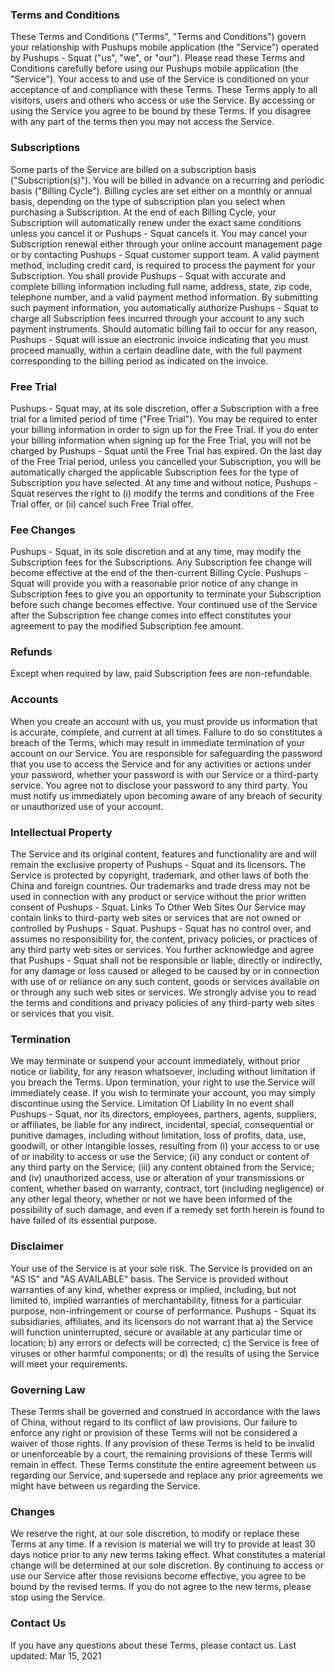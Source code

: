### Terms and Conditions
These Terms and Conditions ("Terms", "Terms and Conditions") govern your relationship with Pushups mobile application (the "Service") operated by Pushups - Squat ("us", "we", or "our").
Please read these Terms and Conditions carefully before using our Pushups mobile application (the "Service").
Your access to and use of the Service is conditioned on your acceptance of and compliance with these Terms. These Terms apply to all visitors, users and others who access or use the Service.
By accessing or using the Service you agree to be bound by these Terms. If you disagree with any part of the terms then you may not access the Service.
### Subscriptions

Some parts of the Service are billed on a subscription basis ("Subscription(s)"). You will be billed in advance on a recurring and periodic basis ("Billing Cycle"). Billing cycles are set either on a monthly or annual basis, depending on the type of subscription plan you select when purchasing a Subscription.
At the end of each Billing Cycle, your Subscription will automatically renew under the exact same conditions unless you cancel it or Pushups - Squat cancels it. You may cancel your Subscription renewal either through your online account management page or by contacting Pushups - Squat customer support team.
A valid payment method, including credit card, is required to process the payment for your Subscription. You shall provide Pushups - Squat with accurate and complete billing information including full name, address, state, zip code, telephone number, and a valid payment method information. By submitting such payment information, you automatically authorize Pushups - Squat to charge all Subscription fees incurred through your account to any such payment instruments.
Should automatic billing fail to occur for any reason, Pushups - Squat will issue an electronic invoice indicating that you must proceed manually, within a certain deadline date, with the full payment corresponding to the billing period as indicated on the invoice.
### Free Trial

Pushups - Squat may, at its sole discretion, offer a Subscription with a free trial for a limited period of time ("Free Trial").
You may be required to enter your billing information in order to sign up for the Free Trial.
If you do enter your billing information when signing up for the Free Trial, you will not be charged by Pushups - Squat until the Free Trial has expired. On the last day of the Free Trial period, unless you cancelled your Subscription, you will be automatically charged the applicable Subscription fees for the type of Subscription you have selected.
At any time and without notice, Pushups - Squat reserves the right to (i) modify the terms and conditions of the Free Trial offer, or (ii) cancel such Free Trial offer.
### Fee Changes

Pushups - Squat, in its sole discretion and at any time, may modify the Subscription fees for the Subscriptions. Any Subscription fee change will become effective at the end of the then-current Billing Cycle.
Pushups - Squat will provide you with a reasonable prior notice of any change in Subscription fees to give you an opportunity to terminate your Subscription before such change becomes effective.
Your continued use of the Service after the Subscription fee change comes into effect constitutes your agreement to pay the modified Subscription fee amount.
### Refunds

Except when required by law, paid Subscription fees are non-refundable.
### Accounts

When you create an account with us, you must provide us information that is accurate, complete, and current at all times. Failure to do so constitutes a breach of the Terms, which may result in immediate termination of your account on our Service.
You are responsible for safeguarding the password that you use to access the Service and for any activities or actions under your password, whether your password is with our Service or a third-party service.
You agree not to disclose your password to any third party. You must notify us immediately upon becoming aware of any breach of security or unauthorized use of your account.
### Intellectual Property

The Service and its original content, features and functionality are and will remain the exclusive property of Pushups - Squat and its licensors. The Service is protected by copyright, trademark, and other laws of both the China and foreign countries. Our trademarks and trade dress may not be used in connection with any product or service without the prior written consent of Pushups - Squat.
Links To Other Web Sites Our Service may contain links to third-party web sites or services that are not owned or controlled by Pushups - Squat.
Pushups - Squat has no control over, and assumes no responsibility for, the content, privacy policies, or practices of any third party web sites or services. You further acknowledge and agree that Pushups - Squat shall not be responsible or liable, directly or indirectly, for any damage or loss caused or alleged to be caused by or in connection with use of or reliance on any such content, goods or services available on or through any such web sites or services.
We strongly advise you to read the terms and conditions and privacy policies of any third-party web sites or services that you visit.
### Termination

We may terminate or suspend your account immediately, without prior notice or liability, for any reason whatsoever, including without limitation if you breach the Terms.
Upon termination, your right to use the Service will immediately cease. If you wish to terminate your account, you may simply discontinue using the Service.
Limitation Of Liability In no event shall Pushups - Squat, nor its directors, employees, partners, agents, suppliers, or affiliates, be liable for any indirect, incidental, special, consequential or punitive damages, including without limitation, loss of profits, data, use, goodwill, or other intangible losses, resulting from (i) your access to or use of or inability to access or use the Service; (ii) any conduct or content of any third party on the Service; (iii) any content obtained from the Service; and (iv) unauthorized access, use or alteration of your transmissions or content, whether based on warranty, contract, tort (including negligence) or any other legal theory, whether or not we have been informed of the possibility of such damage, and even if a remedy set forth herein is found to have failed of its essential purpose.
### Disclaimer

Your use of the Service is at your sole risk. The Service is provided on an "AS IS" and "AS AVAILABLE" basis. The Service is provided without warranties of any kind, whether express or implied, including, but not limited to, implied warranties of merchantability, fitness for a particular purpose, non-infringement or course of performance.
Pushups - Squat its subsidiaries, affiliates, and its licensors do not warrant that a) the Service will function uninterrupted, secure or available at any particular time or location; b) any errors or defects will be corrected; c) the Service is free of viruses or other harmful components; or d) the results of using the Service will meet your requirements.
### Governing Law

These Terms shall be governed and construed in accordance with the laws of China, without regard to its conflict of law provisions.
Our failure to enforce any right or provision of these Terms will not be considered a waiver of those rights. If any provision of these Terms is held to be invalid or unenforceable by a court, the remaining provisions of these Terms will remain in effect. These Terms constitute the entire agreement between us regarding our Service, and supersede and replace any prior agreements we might have between us regarding the Service.
### Changes

We reserve the right, at our sole discretion, to modify or replace these Terms at any time. If a revision is material we will try to provide at least 30 days notice prior to any new terms taking effect. What constitutes a material change will be determined at our sole discretion.
By continuing to access or use our Service after those revisions become effective, you agree to be bound by the revised terms. If you do not agree to the new terms, please stop using the Service.
### Contact Us

If you have any questions about these Terms, please contact us.
Last updated: Mar 15, 2021
